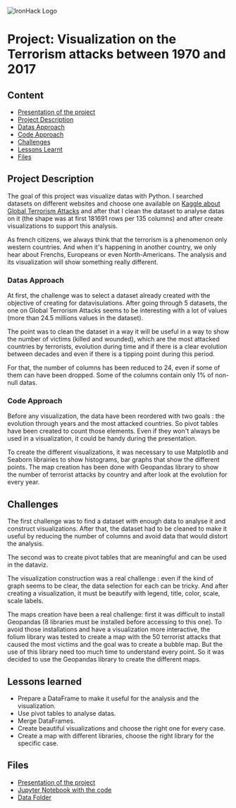 ![IronHack Logo](https://s3-eu-west-1.amazonaws.com/ih-materials/uploads/upload_d5c5793015fec3be28a63c4fa3dd4d55.png)

# Project: Visualization on the Terrorism attacks between 1970 and 2017 


## Content
- [Presentation of the project](https://docs.google.com/presentation/d/11OtFWW1JUAentn3B83st3I3TrZj4lgGIo0oNTr2764c/edit?usp=sharing)
- [Project Description](#project-description)
- [Datas Approach](#datas-approach)
- [Code Approach](#code-approach)
- [Challenges](#challenges)
- [Lessons Learnt](#lessons_learnt)
- [Files](#files)

## Project Description

The goal of this project was visualize datas with Python. I searched datasets on different websites and choose one available on [Kaggle about Global Terrorism Attacks](https://www.kaggle.com/START-UMD/gtd) and after that I clean the dataset to analyse datas on it (the shape was at first 181691 rows per 135 columns) and after create visualizations to support this analysis.

As french citizens, we always think that the terrorism is a phenomenon only western countries. And when it's happening in another country, we only hear about Frenchs, Europeans or even North-Americans. The analysis and its visualization will show something really different.

### Datas Approach

At first, the challenge was to select a dataset already created with the objective of creating for datavisulations. After going through 5 datasets, the one on Global Terrorism Attacks seems to be interesting with a lot of values (more than 24.5 millions values in the dataset).

The point was to clean the dataset in a way it will be useful in a way to show the number of victims (killed and wounded), which are the most attacked countries by terrorists, evolution during time and if there is a clear evolution between decades and even if there is a tipping point during this period.

For that, the number of columns has been reduced to 24, even if some of them can have been dropped. Some of the columns contain only 1% of non-null datas.

### Code Approach

Before any visualization, the data have been reordered with two goals : the evolution through years and the most attacked countries. So pivot tables have been created to count those elements. Even if they won't always be used in a visualization, it could be handy during the presentation.

To create the different visualizations, it was necessary to use Matplotlib and Seaborn librairies to show histograms, bar graphs that show the different points. 
The map creation has been done with Geopandas library to show the number of terrorist attacks by country and after look at the evolution for every year. 


## Challenges

The first challenge was to find a dataset with enough data to analyse it and construct visualizations. After that, the dataset had to be cleaned to make it useful by reducing the number of columns and avoid data that would distort the analysis.

The second was to create pivot tables that are meaningful and can be used in the dataviz.

The visualization construction was a real challenge : even if the kind of graph seems to be clear, the data selection for each can be tricky. And after creating a visualization, it must be beautify with legend, title, color, scale, scale labels.

The maps creation have been a real challenge: first it was difficult to install Geopandas (8 libraries must be installed before accessing to this one). To avoid those installations and have a visualization more interactive, the folium library was tested to create a map with the 50 terrorist attacks that caused the most victims and the goal was to create a bubble map. But the use of this library need too much time to understand every point.
So it was decided to use the Geopandas library to create the different maps.


##  Lessons learned

* Prepare a DataFrame to make it useful for the analysis and the visualization.
* Use pivot tables to analyse datas.
* Merge DataFrames.
* Create beautiful visualizations and choose the right one for every case.
* Create a map with different libraries, choose the right library for the specific case.


## Files
* [Presentation of the project](https://docs.google.com/presentation/d/1Ai-mZfTvXBwPrxQzoZmWBExR1j0E8oJikONONBjCgnA/)
* [Jupyter Notebook with the code](https://github.com/mattcoget/data-ft-par-labs/blob/main/Projects/Week-4/Terrorism%20attacks%20in%20the%20world%20since%201970.ipynb)
* [Data Folder](https://github.com/mattcoget/data-ft-par-labs/blob/main/Projects/Week-4/cleaned_dataset.csv)
